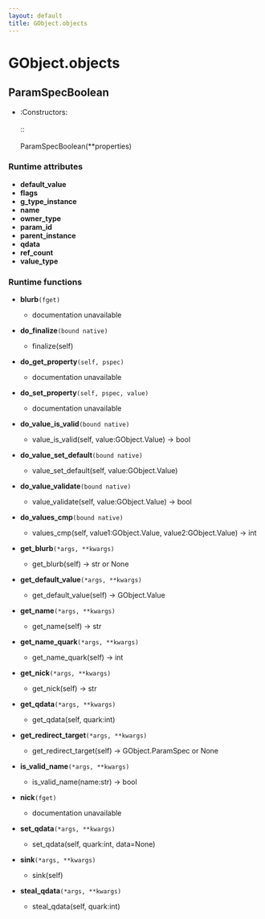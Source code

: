 ```yaml
---
layout: default
title: GObject.objects
---
```

# GObject.objects

## ParamSpecBoolean
- :Constructors:<br /><br />::<br /><br />    ParamSpecBoolean(**properties)

### Runtime attributes

- **default_value**
- **flags**
- **g_type_instance**
- **name**
- **owner_type**
- **param_id**
- **parent_instance**
- **qdata**
- **ref_count**
- **value_type**

### Runtime functions
- **blurb**`(fget)`
  - documentation unavailable

- **do_finalize**`(bound native)`
  - finalize(self)

- **do_get_property**`(self, pspec)`
  - documentation unavailable

- **do_set_property**`(self, pspec, value)`
  - documentation unavailable

- **do_value_is_valid**`(bound native)`
  - value_is_valid(self, value:GObject.Value) -> bool

- **do_value_set_default**`(bound native)`
  - value_set_default(self, value:GObject.Value)

- **do_value_validate**`(bound native)`
  - value_validate(self, value:GObject.Value) -> bool

- **do_values_cmp**`(bound native)`
  - values_cmp(self, value1:GObject.Value, value2:GObject.Value) -> int

- **get_blurb**`(*args, **kwargs)`
  - get_blurb(self) -> str or None

- **get_default_value**`(*args, **kwargs)`
  - get_default_value(self) -> GObject.Value

- **get_name**`(*args, **kwargs)`
  - get_name(self) -> str

- **get_name_quark**`(*args, **kwargs)`
  - get_name_quark(self) -> int

- **get_nick**`(*args, **kwargs)`
  - get_nick(self) -> str

- **get_qdata**`(*args, **kwargs)`
  - get_qdata(self, quark:int)

- **get_redirect_target**`(*args, **kwargs)`
  - get_redirect_target(self) -> GObject.ParamSpec or None

- **is_valid_name**`(*args, **kwargs)`
  - is_valid_name(name:str) -> bool

- **nick**`(fget)`
  - documentation unavailable

- **set_qdata**`(*args, **kwargs)`
  - set_qdata(self, quark:int, data=None)

- **sink**`(*args, **kwargs)`
  - sink(self)

- **steal_qdata**`(*args, **kwargs)`
  - steal_qdata(self, quark:int)



